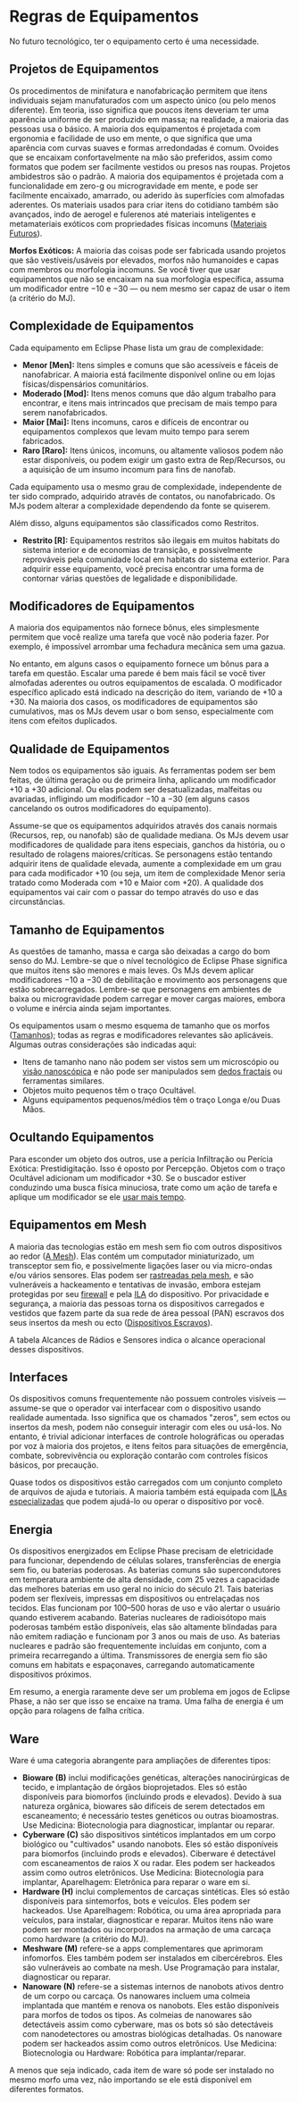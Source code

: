 # Regras de Equipamentos

No futuro tecnológico, ter o equipamento certo é uma necessidade.

## Projetos de Equipamentos

Os procedimentos de minifatura e nanofabricação permitem que itens individuais sejam manufaturados com um aspecto único (ou pelo menos diferente). Em teoria, isso significa que poucos itens deveriam ter uma aparência uniforme de ser produzido em massa; na realidade, a maioria das pessoas usa o básico. A maioria dos equipamentos é projetada com ergonomia e facilidade de uso em mente, o que significa que uma aparência com curvas suaves e formas arredondadas é comum. Ovoides que se encaixam confortavelmente na mão são preferidos, assim como formatos que podem ser facilmente vestidos ou presos nas roupas. Projetos ambidestros são o padrão. A maioria dos equipamentos é projetada com a funcionalidade em zero-g ou microgravidade em mente, e pode ser facilmente encaixado, amarrado, ou aderido às superfícies com almofadas aderentes. Os materiais usados para criar itens do cotidiano também são avançados, indo de aerogel e fulerenos até materiais inteligentes e metamateriais exóticos com propriedades físicas incomuns ([Materiais Futuros](../12/27-future-materials.md)).

**Morfos Exóticos:** A maioria das coisas pode ser fabricada usando projetos que são vestíveis/usáveis por elevados, morfos não humanoides e capas com membros ou morfologia incomuns. Se você tiver que usar equipamentos que não se encaixam na sua morfologia específica, assuma um modificador entre −10 e −30 — ou nem mesmo ser capaz de usar o item (a critério do MJ).

## Complexidade de Equipamentos

Cada equipamento em Eclipse Phase lista um grau de complexidade:

- **Menor \[Men\]:** Itens simples e comuns que são acessíveis e fáceis de nanofabricar. A maioria está facilmente disponível online ou em lojas físicas/dispensários comunitários.
- **Moderado \[Mod\]:** Itens menos comuns que dão algum trabalho para encontrar, e itens mais intrincados que precisam de mais tempo para serem nanofabricados.
- **Maior \[Mai\]:** Itens incomuns, caros e difíceis de encontrar ou equipamentos complexos que levam muito tempo para serem fabricados.
- **Raro \[Raro\]:** Itens únicos, incomuns, ou altamente valiosos podem não estar disponíveis, ou podem exigir um gasto extra de Rep/Recursos, ou a aquisição de um insumo incomum para fins de nanofab.

Cada equipamento usa o mesmo grau de complexidade, independente de ter sido comprado, adquirido através de contatos, ou nanofabricado. Os MJs podem alterar a complexidade dependendo da fonte se quiserem.

Além disso, alguns equipamentos são classificados como Restritos.

- **Restrito \[R\]:** Equipamentos restritos são ilegais em muitos habitats do sistema interior e de economias de transição, e possivelmente reprováveis pela comunidade local em habitats do sistema exterior. Para adquirir esse equipamento, você precisa encontrar uma forma de contornar várias questões de legalidade e disponibilidade.

## Modificadores de Equipamentos

A maioria dos equipamentos não fornece bônus, eles simplesmente permitem que você realize uma tarefa que você não poderia fazer. Por exemplo, é impossível arrombar uma fechadura mecânica sem uma gazua.

No entanto, em alguns casos o equipamento fornece um bônus para a tarefa em questão. Escalar uma parede é bem mais fácil se você tiver almofadas aderentes ou outros equipamentos de escalada. O modificador específico aplicado está indicado na descrição do item, variando de +10 a +30. Na maioria dos casos, os modificadores de equipamentos são cumulativos, mas os MJs devem usar o bom senso, especialmente com itens com efeitos duplicados.

## Qualidade de Equipamentos

Nem todos os equipamentos são iguais. As ferramentas podem ser bem feitas, de última geração ou de primeira linha, aplicando um modificador +10 a +30 adicional. Ou elas podem ser desatualizadas, malfeitas ou avariadas, infligindo um modificador −10 a −30 (em alguns casos cancelando os outros modificadores do equipamento).

Assume-se que os equipamentos adquiridos através dos canais normais (Recursos, rep, ou nanofab) são de qualidade mediana. Os MJs devem usar modificadores de qualidade para itens especiais, ganchos da história, ou o resultado de rolagens maiores/críticas. Se personagens estão tentando adquirir itens de qualidade elevada, aumente a complexidade em um grau para cada modificador +10 (ou seja, um item de complexidade Menor seria tratado como Moderada com +10 e Maior com +20). A qualidade dos equipamentos vai cair com o passar do tempo através do uso e das circunstâncias.

## Tamanho de Equipamentos

As questões de tamanho, massa e carga são deixadas a cargo do bom senso do MJ. Lembre-se que o nível tecnológico de Eclipse Phase significa que muitos itens são menores e mais leves. Os MJs devem aplicar modificadores −10 a −30 de debilitação e movimento aos personagens que estão sobrecarregados. Lembre-se que personagens em ambientes de baixa ou microgravidade podem carregar e mover cargas maiores, embora o volume e inércia ainda sejam importantes.

Os equipamentos usam o mesmo esquema de tamanho que os morfos ([Tamanhos](../12/21-other-action-factors.md#sizes)); todas as regras e modificadores relevantes são aplicáveis. Algumas outras considerações são indicadas aqui:

- Itens de tamanho nano não podem ser vistos sem um microscópio ou [visão nanoscópica](../16/06-sensory-augmentations.md) e não pode ser manipulados sem [dedos fractais](../16/11-physical-augmentations.md) ou ferramentas similares.
- Objetos muito pequenos têm o traço Ocultável.
- Alguns equipamentos pequenos/médios têm o traço Longa e/ou Duas Mãos.

## Ocultando Equipamentos

Para esconder um objeto dos outros, use a perícia Infiltração ou Perícia Exótica: Prestidigitação. Isso é oposto por Percepção. Objetos com o traço Ocultável adicionam um modificador +30. Se o buscador estiver conduzindo uma busca física minuciosa, trate como um ação de tarefa e aplique um modificador se ele [usar mais tempo](../03/03-actions-and-time.md#taking-time).

## Equipamentos em Mesh

A maioria das tecnologias estão em mesh sem fio com outros dispositivos ao redor ([A Mesh](../13/00-the-mesh.md)). Elas contém um computador miniaturizado, um transceptor sem fio, e possivelmente ligações laser ou via micro-ondas e/ou vários sensores. Elas podem ser [rastreadas pela mesh](../13/10-tracking.md#tracing-by-mesh-id), e são vulneráveis a hackeamento e tentativas de invasão, embora estejam protegidas por seu [firewall](../13/12-countermeasures.md#firewall) e pela [ILA](../13/07-ais-and-muses.md) do dispositivo. Por privacidade e segurança, a maioria das pessoas torna os dispositivos carregados e vestidos que fazem parte da sua rede de área pessoal (PAN) escravos dos seus insertos da mesh ou ecto ([Dispositivos Escravos](../13/02-mesh-topology.md#slaved-devices)).

A tabela Alcances de Rádios e Sensores indica o alcance operacional desses dispositivos.

## Interfaces

Os dispositivos comuns frequentemente não possuem controles visíveis — assume-se que o operador vai interfacear com o dispositivo usando realidade aumentada. Isso significa que os chamados "zeros", sem ectos ou insertos da mesh, podem não conseguir interagir com eles ou usá-los. No entanto, é trivial adicionar interfaces de controle holográficas ou operadas por voz à maioria dos projetos, e itens feitos para situações de emergência, combate, sobrevivência ou exploração contarão com controles físicos básicos, por precaução.

Quase todos os dispositivos estão carregados com um conjunto completo de arquivos de ajuda e tutoriais. A maioria também está equipada com [ILAs especializadas](../13/07-ais-and-muses.md#alis) que podem ajudá-lo ou operar o dispositivo por você.

## Energia

Os dispositivos energizados em Eclipse Phase precisam de eletricidade para funcionar, dependendo de células solares, transferências de energia sem fio, ou baterias poderosas. As baterias comuns são supercondutores em temperatura ambiente de alta densidade, com 25 vezes a capacidade das melhores baterias em uso geral no início do século 21. Tais baterias podem ser flexíveis, impressas em dispositivos ou entrelaçadas nos tecidos. Elas funcionam por 100–500 horas de uso e vão alertar o usuário quando estiverem acabando. Baterias nucleares de radioisótopo mais poderosas também estão disponíveis, elas são altamente blindadas para não emitem radiação e funcionam por 3 anos ou mais de uso. As baterias nucleares e padrão são frequentemente incluídas em conjunto, com a primeira recarregando a última. Transmissores de energia sem fio são comuns em habitats e espaçonaves, carregando automaticamente dispositivos próximos.

Em resumo, a energia raramente deve ser um problema em jogos de Eclipse Phase, a não ser que isso se encaixe na trama. Uma falha de energia é um opção para rolagens de falha crítica.

## Ware

Ware é uma categoria abrangente para ampliações de diferentes tipos:

- **Bioware (B)** inclui modificações genéticas, alterações nanocirúrgicas de tecido, e implantação de órgãos bioprojetados. Eles só estão disponíveis para biomorfos (incluindo prods e elevados). Devido à sua natureza orgânica, biowares são difíceis de serem detectados em escaneamento; é necessário testes genéticos ou outras bioamostras. Use Medicina: Biotecnologia para diagnosticar, implantar ou reparar.
- **Cyberware (C)** são dispositivos sintéticos implantados em um corpo biológico ou "cultivados" usando nanobots. Eles só estão disponíveis para biomorfos (incluindo prods e elevados). Ciberware é detectável com escaneamentos de raios X ou radar. Eles podem ser hackeados assim como outros eletrônicos. Use Medicina: Biotecnologia para implantar, Aparelhagem: Eletrônica para reparar o ware em si.
- **Hardware (H)** inclui complementos de carcaças sintéticas. Eles só estão disponíveis para sintemorfos, bots e veículos. Eles podem ser hackeados. Use Aparelhagem: Robótica, ou uma área apropriada para veículos, para instalar, diagnosticar e reparar. Muitos itens não ware podem ser montados ou incorporados na armação de uma carcaça como hardware (a critério do MJ).
- **Meshware (M)** refere-se a apps complementares que aprimoram infomorfos. Eles também podem ser instalados em cibercérebros. Eles são vulneráveis ao combate na mesh. Use Programação para instalar, diagnosticar ou reparar.
- **Nanoware (N)** refere-se a sistemas internos de nanobots ativos dentro de um corpo ou carcaça. Os nanowares incluem uma colmeia implantada que mantém e renova os nanobots. Eles estão disponíveis para morfos de todos os tipos. As colmeias de nanowares são detectáveis assim como cyberware, mas os bots só são detectáveis com nanodetectores ou amostras biológicas detalhadas. Os nanoware podem ser hackeados assim como outros eletrônicos. Use Medicina: Biotecnologia ou Hardware: Robótica para implantar/reparar.

A menos que seja indicado, cada item de ware só pode ser instalado no mesmo morfo uma vez, não importando se ele está disponível em diferentes formatos.
